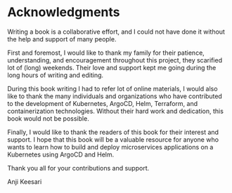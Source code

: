 # Acknowledgments

Writing a book is a collaborative effort, and I could not have done it without the help and support of many people.

First and foremost, I would like to thank my family for their patience, understanding, and encouragement throughout this project, they scarified lot of (long) weekends. Their love and support kept me going during the long hours of writing and editing.

<!-- I would like to thank my editor and the entire team at [publisher name] for their guidance and support throughout the entire publishing process. Their expertise and professionalism made this book possible. -->

During this book writing I had to refer lot of online materials, I would also like to thank the many individuals and organizations who have contributed to the development of Kubernetes, ArgoCD, Helm, Terraform, and containerization technologies. Without their hard work and dedication, this book would not be possible.

Finally, I would like to thank the readers of this book for their interest and support. I hope that this book will be a valuable resource for anyone who wants to learn how to build and deploy microservices applications on a Kubernetes using ArgoCD and Helm.

Thank you all for your contributions and support.

Anji Keesari